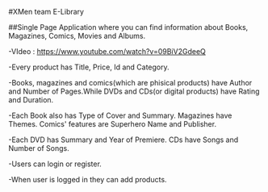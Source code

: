 #XMen team E-Library 

##Single Page Application where you can find information about Books, Magazines, Comics, Movies and Albums.

-VIdeo : https://www.youtube.com/watch?v=09BiV2GdeeQ

-Every product has Title, Price, Id and Category.

-Books, magazines and comics(which are phisical products) have Author and Number of Pages.While DVDs and CDs(or digital products) have Rating and Duration.

-Each Book also has Type of Cover and Summary. Magazines have Themes. Comics' features are Superhero Name and Publisher.

-Each DVD has Summary and Year of Premiere. CDs have Songs and Number of Songs.

-Users can login or register.

-When user is logged in they can add products.
